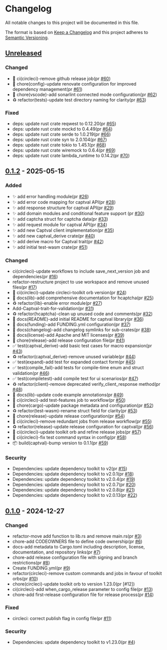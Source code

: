 # Changelog

All notable changes to this project will be documented in this file.

The format is based on [Keep a Changelog](https://keepachangelog.com/en/1.0.0/)
and this project adheres to [Semantic Versioning](https://semver.org/spec/v2.0.0.html).

## [Unreleased]

### Changed

- 👷 ci(circleci)-remove github release job(pr [#60])
- 🔧 chore(config)-update renovate configuration for improved dependency management(pr [#61])
- 🔧 chore(vscode)-add sonarlint connected mode configuration(pr [#62])
- ♻️ refactor(tests)-update test directory naming for clarity(pr [#63])

### Fixed

- deps: update rust crate reqwest to 0.12.20(pr [#65])
- deps: update rust crate mockd to 0.4.49(pr [#64])
- deps: update rust crate serde to 1.0.219(pr [#66])
- deps: update rust crate syn to 2.0.104(pr [#67])
- deps: update rust crate tokio to 1.45.1(pr [#68])
- deps: update rust crate wiremock to 0.6.4(pr [#69])
- deps: update rust crate lambda_runtime to 0.14.2(pr [#70])

## [0.1.2] - 2025-05-15

### Added

- ✨ add error handling module(pr [#26])
- ✨ add error code mapping for captval API(pr [#28])
- ✨ add response structure for captval API(pr [#29])
- ✨ add domain modules and conditional feature support (pr [#30])
- ✨ add captcha struct for captcha data(pr [#33])
- ✨ add request module for captval API(pr [#34])
- ✨ add new Captval client implementation(pr [#35])
- ✨ add new captval_derive crate(pr [#40])
- ✨ add derive macro for Captval trait(pr [#42])
- ✨ add initial test-wasm crate(pr [#51])

### Changed

- ci(circleci)-update workflows to include save_next_version job and dependencies(pr [#16])
- refactor-restructure project to use workspace and remove unused files(pr [#17])
- 👷 ci(circleci)-update circleci-toolkit orb version(pr [#24])
- 📝 docs(lib)-add comprehensive documentation for hcaptcha(pr [#25])
- ♻️ refactor(lib)-enable error module(pr [#27])
- Add-Captval-trait-for-validation(pr [#31])
- ♻️ refactor(hcaptcha)-clean up unused code and comments(pr [#32])
- 📝 docs(README)-add initial README for captval library(pr [#36])
- 📝 docs(funding)-add FUNDING.yml configuration(pr [#37])
- 📝 docs(changelog)-add changelog symlinks for sub-crates(pr [#38])
- 📝 docs(license)-add Apache and MIT licenses(pr [#39])
- 🔧 chore(release)-add release configuration file(pr [#41])
- ✅ test(captval_derive)-add basic test cases for macro expansion(pr [#43])
- ♻️ refactor(captval_derive)-remove unused variable(pr [#44])
- ✅ test(expand)-add test for expanded contact form(pr [#45])
- ✅ test(compile_fail)-add tests for compile-time enum and struct validation(pr [#46])
- ✅ test(compiletest)-add compile test for ui scenarios(pr [#47])
- ♻️ refactor(client)-remove deprecated verify_client_response method(pr [#48])
- 📝 docs(lib)-update code example annotations(pr [#49])
- 👷 ci(circleci)-add test-features job to workflow(pr [#50])
- 🔧 chore(cargo)-update package metadata and configuration(pr [#52])
- ♻️ refactor(test-wasm)-rename struct field for clarity(pr [#53])
- 🔧 chore(release)-update release configuration(pr [#54])
- 👷 ci(circleci)-remove redundant jobs from release workflow(pr [#55])
- ♻️ refactor(release)-update release configuration for captval(pr [#56])
- 👷 ci(circleci)-update toolkit orb and refine release jobs(pr [#57])
- 👷 ci(circleci)-fix test command syntax in config(pr [#58])
- 📦 build(captval)-bump version to 0.1.1(pr [#59])

### Security

- Dependencies: update dependency toolkit to v2(pr [#15])
- Dependencies: update dependency toolkit to v2.0.1(pr [#18])
- Dependencies: update dependency toolkit to v2.0.4(pr [#19])
- Dependencies: update dependency toolkit to v2.0.7(pr [#20])
- Dependencies: update dependency toolkit to v2.0.8(pr [#21])
- Dependencies: update dependency toolkit to v2.0.13(pr [#22])

## [0.1.0] - 2024-12-27

### Changed

- refactor-move add function to lib.rs and remove main.rs(pr [#3])
- chore-add CODEOWNERS file to define code ownership(pr [#6])
- docs-add metadata to Cargo.toml including description, license, documentation, and repository links(pr [#7])
- chore-add release configuration file with signing and branch restrictions(pr [#8])
- Create FUNDING.yml(pr [#9])
- refactor(circleci)-remove custom commands and jobs in favour of toolkit orbs(pr [#10])
- chore(circleci)-update toolkit orb to version 1.23.0(pr [#12])
- ci(circleci)-add when_cargo_release parameter to config file(pr [#13])
- chore-add first-release configuration file for release process(pr [#14])

### Fixed

- circleci: correct publish flag in config file(pr [#11])

### Security

- Dependencies: update dependency toolkit to v1.23.0(pr [#4])

[#3]: https://github.com/jerus-org/captval/pull/3
[#6]: https://github.com/jerus-org/captval/pull/6
[#7]: https://github.com/jerus-org/captval/pull/7
[#8]: https://github.com/jerus-org/captval/pull/8
[#9]: https://github.com/jerus-org/captval/pull/9
[#10]: https://github.com/jerus-org/captval/pull/10
[#11]: https://github.com/jerus-org/captval/pull/11
[#4]: https://github.com/jerus-org/captval/pull/4
[#13]: https://github.com/jerus-org/captval/pull/13
[#14]: https://github.com/jerus-org/captval/pull/14
[#15]: https://github.com/jerus-org/captval/pull/15
[#16]: https://github.com/jerus-org/captval/pull/16
[#17]: https://github.com/jerus-org/captval/pull/17
[#18]: https://github.com/jerus-org/captval/pull/18
[#19]: https://github.com/jerus-org/captval/pull/19
[#20]: https://github.com/jerus-org/captval/pull/20
[#21]: https://github.com/jerus-org/captval/pull/21
[#22]: https://github.com/jerus-org/captval/pull/22
[#24]: https://github.com/jerus-org/captval/pull/24
[#25]: https://github.com/jerus-org/captval/pull/25
[#26]: https://github.com/jerus-org/captval/pull/26
[#27]: https://github.com/jerus-org/captval/pull/27
[#28]: https://github.com/jerus-org/captval/pull/28
[#29]: https://github.com/jerus-org/captval/pull/29
[#30]: https://github.com/jerus-org/captval/pull/30
[#30]: https://github.com/jerus-org/captval/pull/30
[#31]: https://github.com/jerus-org/captval/pull/31
[#32]: https://github.com/jerus-org/captval/pull/32
[#33]: https://github.com/jerus-org/captval/pull/33
[#33]: https://github.com/jerus-org/captval/pull/33
[#34]: https://github.com/jerus-org/captval/pull/34
[#35]: https://github.com/jerus-org/captval/pull/35
[#36]: https://github.com/jerus-org/captval/pull/36
[#37]: https://github.com/jerus-org/captval/pull/37
[#38]: https://github.com/jerus-org/captval/pull/38
[#39]: https://github.com/jerus-org/captval/pull/39
[#40]: https://github.com/jerus-org/captval/pull/40
[#41]: https://github.com/jerus-org/captval/pull/41
[#42]: https://github.com/jerus-org/captval/pull/42
[#43]: https://github.com/jerus-org/captval/pull/43
[#44]: https://github.com/jerus-org/captval/pull/44
[#45]: https://github.com/jerus-org/captval/pull/45
[#46]: https://github.com/jerus-org/captval/pull/46
[#47]: https://github.com/jerus-org/captval/pull/47
[#48]: https://github.com/jerus-org/captval/pull/48
[#49]: https://github.com/jerus-org/captval/pull/49
[#50]: https://github.com/jerus-org/captval/pull/50
[#51]: https://github.com/jerus-org/captval/pull/51
[#52]: https://github.com/jerus-org/captval/pull/52
[#53]: https://github.com/jerus-org/captval/pull/53
[#54]: https://github.com/jerus-org/captval/pull/54
[#55]: https://github.com/jerus-org/captval/pull/55
[#56]: https://github.com/jerus-org/captval/pull/56
[#57]: https://github.com/jerus-org/captval/pull/57
[#58]: https://github.com/jerus-org/captval/pull/58
[#59]: https://github.com/jerus-org/captval/pull/59
[#60]: https://github.com/jerus-org/captval/pull/60
[#61]: https://github.com/jerus-org/captval/pull/61
[#62]: https://github.com/jerus-org/captval/pull/62
[#63]: https://github.com/jerus-org/captval/pull/63
[#65]: https://github.com/jerus-org/captval/pull/65
[#64]: https://github.com/jerus-org/captval/pull/64
[#66]: https://github.com/jerus-org/captval/pull/66
[#67]: https://github.com/jerus-org/captval/pull/67
[#68]: https://github.com/jerus-org/captval/pull/68
[#69]: https://github.com/jerus-org/captval/pull/69
[#70]: https://github.com/jerus-org/captval/pull/70
[Unreleased]: https://github.com/jerus-org/captval/compare/v0.1.2...HEAD
[0.1.2]: https://github.com/jerus-org/captval/compare/v0.1.0...v0.1.2
[0.1.0]: https://github.com/jerus-org/captval/releases/tag/v0.1.0
